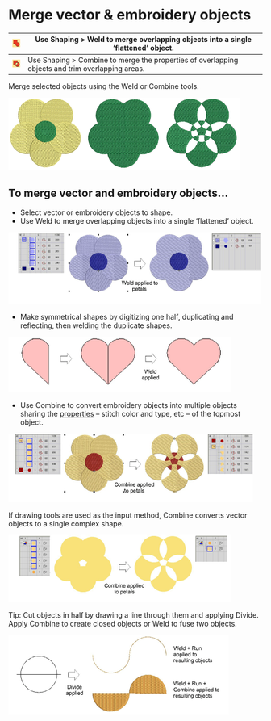 # Merge vector & embroidery objects

| ![Weld00115.png](assets/Weld00115.png)       | Use Shaping > Weld to merge overlapping objects into a single ‘flattened’ object.                |
| -------------------------------------------- | ------------------------------------------------------------------------------------------------ |
| ![Combine00116.png](assets/Combine00116.png) | Use Shaping > Combine to merge the properties of overlapping objects and trim overlapping areas. |

Merge selected objects using the Weld or Combine tools.

![reshape00117.png](assets/reshape00117.png)

## To merge vector and embroidery objects...

- Select vector or embroidery objects to shape.
- Use Weld to merge overlapping objects into a single ‘flattened’ object.

![reshape00118.png](assets/reshape00118.png)

- Make symmetrical shapes by digitizing one half, duplicating and reflecting, then welding the duplicate shapes.

![ShapingWeldTip.png](assets/ShapingWeldTip.png)

- Use Combine to convert embroidery objects into multiple objects sharing the [properties](../../glossary/glossary) – stitch color and type, etc – of the topmost object.

![reshape00123.png](assets/reshape00123.png)

If drawing tools are used as the input method, Combine converts vector objects to a single complex shape.

![reshape00126.png](assets/reshape00126.png)

Tip: Cut objects in half by drawing a line through them and applying Divide. Apply Combine to create closed objects or Weld to fuse two objects.

![reshape00129.png](assets/reshape00129.png)
